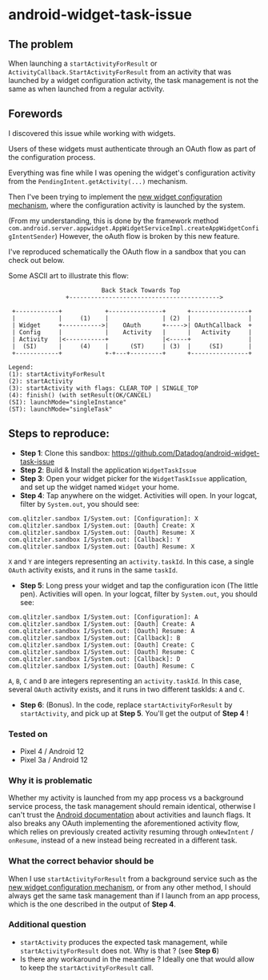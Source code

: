 # android-widget-task-issue

## The problem

When launching a `startActivityForResult` or `ActivityCallback.StartActivityForResult` from an activity that was launched by a widget configuration activity, the task management is not the same as when launched from a regular activity.

## Forewords

I discovered this issue while working with widgets.

Users of these widgets must authenticate through an OAuth flow as part of the configuration process.

Everything was fine while I was opening the widget's configuration activity from the `PendingIntent.getActivity(...)` mechanism.

Then I've been trying to implement the [new widget configuration mechanism](https://developer.android.com/guide/topics/appwidgets/configuration), where the configuration activity is launched by the system.

(From my understanding, this is done by the framework method `com.android.server.appwidget.AppWidgetServiceImpl.createAppWidgetConfigIntentSender`)
However, the oAuth flow is broken by this new feature.

I've reproduced schematically the OAuth flow in a sandbox that you can check out below.

Some ASCII art to illustrate this flow:

```
                          Back Stack Towards Top
                +------------------------------------------>

 +------------+            +---------------+      +----------------+     
 |            |     (1)    |               | (2)  |                | 
 | Widget     +----------->|    OAuth      +----->| OAuthCallback  +
 | Config     |            |    Activity   |      |   Activity     |
 | Activity   |<-----------+               |<-----+                |
 |  (SI)      |     (4)    |      (ST)     | (3)  |     (SI)       | 
 +------------+            +-+---+---------+      +----------------+

Legend:
(1): startActivityForResult
(2): startActivity
(3): startActivity with flags: CLEAR_TOP | SINGLE_TOP
(4): finish() (with setResult(OK/CANCEL)
(SI): launchMode="singleInstance"
(ST): launchMode="singleTask"
```

## Steps to reproduce:



- **Step 1**: Clone this sandbox: https://github.com/Datadog/android-widget-task-issue
- **Step 2**: Build & Install the application `WidgetTaskIssue`
- **Step 3**: Open your widget picker for the `WidgetTaskIssue` application, and set up the widget named `Widget` your home.
- **Step 4**: Tap anywhere on the widget. Activities will open. In your logcat, filter by `System.out`, you should see:

```
com.qlitzler.sandbox I/System.out: [Configuration]: X
com.qlitzler.sandbox I/System.out: [Oauth] Create: X
com.qlitzler.sandbox I/System.out: [Oauth] Resume: X
com.qlitzler.sandbox I/System.out: [Callback]: Y
com.qlitzler.sandbox I/System.out: [Oauth] Resume: X
```

`X` and `Y` are integers representing an `activity.taskId`. In this case, a single `OAuth` activity exists, and it runs in the same `taskId`.

- **Step 5**: Long press your widget and tap the configuration icon (The little pen). Activities will open. In your logcat, filter by `System.out`, you should see:

```
com.qlitzler.sandbox I/System.out: [Configuration]: A
com.qlitzler.sandbox I/System.out: [Oauth] Create: A
com.qlitzler.sandbox I/System.out: [Oauth] Resume: A
com.qlitzler.sandbox I/System.out: [Callback]: B
com.qlitzler.sandbox I/System.out: [Oauth] Create: C
com.qlitzler.sandbox I/System.out: [Oauth] Resume: C
com.qlitzler.sandbox I/System.out: [Callback]: D
com.qlitzler.sandbox I/System.out: [Oauth] Resume: C
```

`A`, `B`, `C` and `D` are integers representing an `activity.taskId`. In this case, several `OAuth` activity exists, and it runs in two different taskIds: `A` and `C`.

- **Step 6**: (Bonus). In the code, replace `startActivityForResult` by `startActivity`, and pick up at **Step 5**. You'll get the output of **Step 4** !

### Tested on

- Pixel 4 / Android 12
- Pixel 3a / Android 12

### Why it is problematic

Whether my activity is launched from my app process vs a background service process, the task management should remain identical, otherwise I can't trust the [Android documentation](https://developer.android.com/guide/components/activities/tasks-and-back-stack) about activities and launch flags.
It also breaks any OAuth implementing the aforementioned activity flow, which relies on previously created activity resuming through `onNewIntent` / `onResume`, instead of a new instead being recreated in a different task.

### What the correct behavior should be

When I use `startActivityForResult` from a background service such as the [new widget configuration mechanism](https://developer.android.com/guide/topics/appwidgets/configuration),
or from any other method, I should always get the same task management than if I launch from an app process, which is the one described in the output of **Step 4**.

### Additional question

- `startActivity` produces the expected task management, while `startActivityForResult` does not. Why is that ? (see **Step 6**)
- Is there any workaround in the meantime ? Ideally one that would allow to keep the `startActivityForResult` call.
